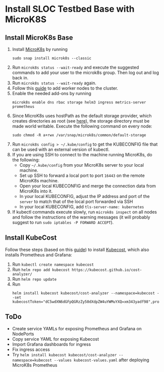 # Install SLOC Testbed Base with MicroK8S

## Install MicroK8s Base

1. Install [MicroK8s](https://microk8s.io) by running
    ```
    sudo snap install microk8s --classic
    ```
1. Run `microk8s status --wait-ready` and execute the suggested commands to add your user to the microk8s group. Then log out and log back in.
1. Run `microk8s status --wait-ready` again.
1. Follow this [guide](https://microk8s.io/docs/clustering) to add worker nodes to the cluster.
1. Enable the needed add-ons by running 
    ```
    microk8s enable dns rbac storage helm3 ingress metrics-server prometheus
    ```
1. Since MicroK8s uses hostPath as the default storage provider, which creates directories as root (see [here](https://github.com/ubuntu/microk8s/issues/737)), the storage directory must be made world writable. Execute the following command on every node:
    ```
    sudo chmod -R a+rwx /var/snap/microk8s/common/default-storage
    ```
1. Run `microk8s config > ~/.kube/config` to get the KUBECONFIG file that can be used with an external version of kubectl.
1. If you are using SSH to connect to the machine running MicroK8s, do the following:
    * Copy `~/.kube/config` from your MicroK8s server to your local machine.
    * Set up SSH to forward a local port to port `16443` on the remote MicroK8s machine.
    * Open your local KUBECONFIG and merge the connection data from MicroK8s into it.
    * In your local KUBECONFIG, adjust the IP address and port of the `server` to match that of the local port forwarded via SSH
    * In your local KUBECONFIG, add `tls-server-name: kubernetes`
1. If kubectl commands execute slowly, run `microk8s inspect` on all nodes and follow the instructions of the warning messages (it will probably suggest to run `sudo iptables -P FORWARD ACCEPT`).


## Install KubeCost

Follow these steps (based on this [guide](https://www.kubecost.com/install.html)) to install [Kubecost](https://www.kubecost.com), which also installs Prometheus and Grafana:

1. Run `kubectl create namespace kubecost`
1. Run `helm repo add kubecost https://kubecost.github.io/cost-analyzer/`
1. Run `helm repo update`
1. Run
    ```
    helm install kubecost kubecost/cost-analyzer --namespace=kubecost --set kubecostToken="dC5wdXN6dGFpQGRzZy50dXdpZW4uYWMuYXQ=xm343yadf98",prometheus.server.persistentVolume.size="5Gi",persistentVolume.dbSize="2.0Gi",persistentVolume.size="2.0Gi"
    ```

## ToDo
* Create service YAMLs for exposing Prometheus and Grafana on NodePorts
* Copy service YAML for exposing Kubecost
* Import Grafana dashboards for ingress
* Fix ingress access
* Try `helm install kubecost kubecost/cost-analyzer --namespace=kubecost --values kubecost-values.yaml` after deploying MicroK8s Prometheus

